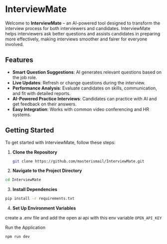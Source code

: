 # InterviewMate

Welcome to **InterviewMate** – an AI-powered tool designed to transform the interview process for both interviewers and candidates. InterviewMate helps interviewers ask better questions and assists candidates in preparing more effectively, making interviews smoother and fairer for everyone involved.

## Features

- **Smart Question Suggestions**: AI generates relevant questions based on the job role.
- **Live Updates**: Refresh or change questions during the interview.
- **Performance Analysis**: Evaluate candidates on skills, communication, and fit with detailed reports.
- **AI-Powered Practice Interviews**: Candidates can practice with AI and get feedback on their answers.
- **Easy Integration**: Works with common video conferencing and HR systems.

## Getting Started

To get started with InterviewMate, follow these steps:

1. **Clone the Repository**
   ```bash
   git clone https://github.com/masterismail/InterviewMate.git
   ```

2. **Navigate to the Project Directory**

  ```bash 
  cd InterviewMate
  ```

3. **Install Dependencies**

```bash
pip install -r requirements.txt
```
 
4. **Set Up Environment Variables**

create a .env file and add the open ai api with this env variable ``OPEN_API_KEY``

Run the Application

```bash
npm run dev
```
